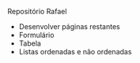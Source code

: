 Repositório Rafael

- Desenvolver páginas restantes
- Formulário 
- Tabela
- Listas ordenadas e não ordenadas
